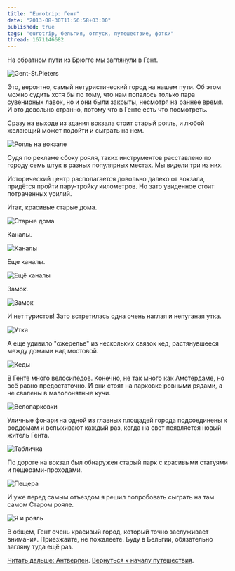 ```yaml
---
title: "Eurotrip: Гент"
date: "2013-08-30T11:56:58+03:00"
published: true
tags: "eurotrip, бельгия, отпуск, путешествие, фотки"
thread: 1671146682
---
```


На обратном пути из Брюгге мы заглянули в Гент. 

![Gent-St.Pieters](/images/travel/2013-08-eurotrip/ghent-welcome.jpg "Gent-St.Pieters")

Это, вероятно, самый нетуристический город на нашем пути. Об этом можно судить хотя бы по тому, что нам попалось
только пара сувенирных лавок,  но и они были закрыты, несмотря на раннее время. И это довольно странно, потому что
в Генте есть что посмотреть.

Сразу на выходе из здания вокзала стоит старый рояль, и любой желающий может подойти и сыграть на нем. 

![Рояль на вокзале](/images/travel/2013-08-eurotrip/ghent-grand-piano.jpg "Рояль на вокзале")

Судя по рекламе сбоку рояля, таких инструментов расставлено по городу семь штук в разных популярных местах. Мы видели
три из них.

Исторический центр располагается довольно далеко от вокзала, придётся пройти пару-тройку километров. Но зато
увиденное стоит потраченных усилий.

Итак, красивые старые дома. 

![Старые дома](/images/travel/2013-08-eurotrip/ghent-houses.jpg "Старые дома")

Каналы. 

![Каналы](/images/travel/2013-08-eurotrip/ghent-channel-1.jpg "Каналы")

Еще каналы. 

![Ещё каналы](/images/travel/2013-08-eurotrip/ghent-channel-2.jpg "Ещё каналы")

Замок. 

![Замок](/images/travel/2013-08-eurotrip/ghent-castle.jpg "Замок")

И нет туристов! Зато встретилась одна очень наглая и непуганая утка.

![Утка](/images/travel/2013-08-eurotrip/ghent-duck.jpg "Утка")

А еще удивило "ожерелье" из нескольких связок кед, растянувшееся между домами над мостовой. 

![Кеды](/images/travel/2013-08-eurotrip/ghent-shoes.jpg "Кеды")

В Генте много велосипедов. Конечно, не так много как Амстердаме, но всё равно предостаточно. И они стоят на парковке
ровными рядами, а не свалены в малопонятные кучи.

![Велопарковки](/images/travel/2013-08-eurotrip/ghent-veloparking.jpg "Велопарковки")

Уличные фонари на одной из главных площадей города подсоединены к роддомам и вспыхивают каждый раз, когда на свет
появляется новый житель Гента.

![Табличка](/images/travel/2013-08-eurotrip/ghent-newborn.jpg "Табличка")

По дороге на вокзал был обнаружен старый парк с красивыми статуями и пещерами-проходами. 

![Пещера](/images/travel/2013-08-eurotrip/ghent-park-tonnel.jpg "Пещера")

И уже перед самым отъездом я решил попробовать сыграть на там самом Старом рояле. 

![Я и рояль](/images/travel/2013-08-eurotrip/ghent-me-and-piano.jpg "Я и рояль")

В общем, Гент очень красивый город, который точно заслуживает внимания. Приезжайте, не пожалеете. Буду в Бельгии,
обязательно загляну туда ещё раз.

[Читать дальше: Антверпен](/post/eurotrip-antwerpen/). [Вернуться к началу путешествия](/post/eurotrip-warsaw/).
